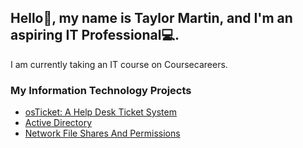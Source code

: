 ## Hello👋, my name is Taylor Martin, and I'm an aspiring IT Professional💻.
I am currently taking an IT course on Coursecareers.

### My Information Technology Projects
- [osTicket: A Help Desk Ticket System](https://github.com/taylormartin24/osTicket-Lab-wip)
- [Active Directory](https://github.com/taylormartin24/Active-Directory-Lab-wip)
- [Network File Shares And Permissions](https://github.com/taylormartin24/Network-File-Shares-and-Permission-Lab-wip)
